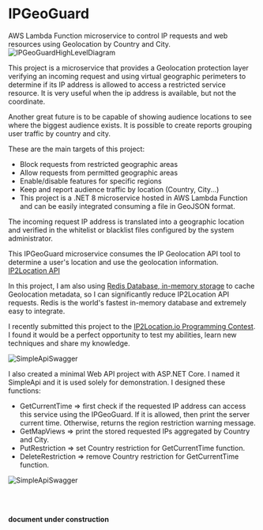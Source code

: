 # IPGeoGuard
AWS Lambda Function microservice to control IP requests and web resources using Geolocation by Country and City.<br/>
![IPGeoGuardHighLevelDiagram](https://sabsfilho.github.io/dev/assets/img/pcb/IPGeoGuard.jpg)

This project is a microservice that provides a Geolocation protection layer verifying an incoming request and using virtual geographic perimeters to determine if its IP address is allowed to access a restricted service resource. It is very useful when the ip address is available, but not the coordinate.<br/>

Another great future is to be capable of showing audience locations to see where the biggest audience exists. It is possible to create reports grouping user traffic by country and city.<br/>

These are the main targets of this project:
- Block requests from restricted geographic areas<br/>
- Allow requests from permitted geographic areas<br/>
- Enable/disable features for specific regions<br/>
- Keep and report audience traffic by location (Country, City...)<br/>
- This project is a .NET 8 microservice hosted in AWS Lambda Function and can be easily integrated consuming a file in GeoJSON format.<br/>

The incoming request IP address is translated into a geographic location and verified in the whitelist or blacklist files configured by the system administrator.<br/>

This IPGeoGuard microservice consumes the IP Geolocation API tool to determine a user's location and use the geolocation information.<br/>
[IP2Location API](https://www.ip2location.io/)<br/>

In this project, I am also using [Redis Database, in-memory storage](https://redis.io/) to cache Geolocation metadata, so I can significantly reduce IP2Location API requests. Redis is the world's fastest in-memory database and extremely easy to integrate.<br/>

I recently submitted this project to the [IP2Location.io Programming Contest](https://contest.ip2location.com/#ipinfodb-invitation). I found it would be a perfect opportunity to test my abilities, learn new techniques and share my knowledge.<br/>

![SimpleApiSwagger](https://sabsfilho.github.io/dev/assets/img/pcb/IP2LocationContest.jpg)

I also created a minimal Web API project with ASP.NET Core. I named it SimpleApi and it is used solely for demonstration. I designed these functions:
- GetCurrentTime => first check if the requested IP address can access this service using the IPGeoGuard. If it is allowed, then print the server current time. Otherwise, returns the region restriction warning message.<br/>
- GetMapViews => print the stored requested IPs aggregated  by Country and City.<br/>
- PutRestriction => set Country restriction for GetCurrentTime function.<br/>
- DeleteRestriction => remove Country restriction for GetCurrentTime function.<br/>

![SimpleApiSwagger](https://sabsfilho.github.io/dev/assets/img/pcb/SimpleApiSwagger.jpg)

<br/><br/>

**document under construction**
